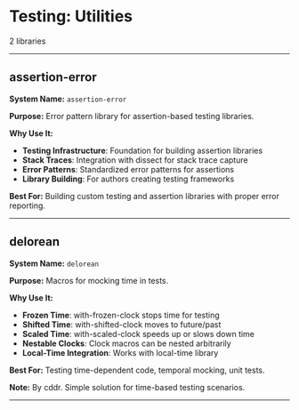# Testing: Utilities

2 libraries

---

## assertion-error

**System Name:** `assertion-error`

**Purpose:** Error pattern library for assertion-based testing libraries.

**Why Use It:**
- **Testing Infrastructure**: Foundation for building assertion libraries
- **Stack Traces**: Integration with dissect for stack trace capture
- **Error Patterns**: Standardized error patterns for assertions
- **Library Building**: For authors creating testing frameworks

**Best For:** Building custom testing and assertion libraries with proper error reporting.

---


## delorean

**System Name:** `delorean`

**Purpose:** Macros for mocking time in tests.

**Why Use It:**
- **Frozen Time**: with-frozen-clock stops time for testing
- **Shifted Time**: with-shifted-clock moves to future/past
- **Scaled Time**: with-scaled-clock speeds up or slows down time
- **Nestable Clocks**: Clock macros can be nested arbitrarily
- **Local-Time Integration**: Works with local-time library

**Best For:** Testing time-dependent code, temporal mocking, unit tests.

**Note:** By cddr. Simple solution for time-based testing scenarios.

---


